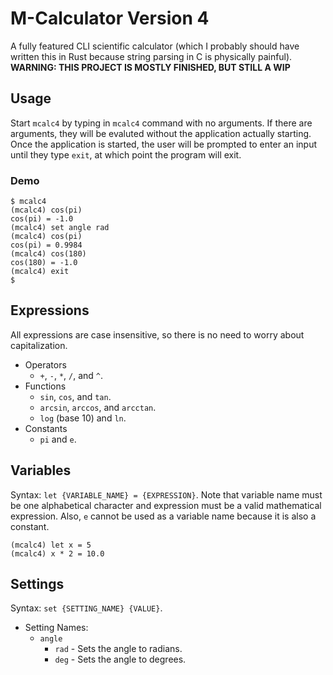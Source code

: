 # M-Calculator Version 4

A fully featured CLI scientific calculator (which I probably should have written
this in Rust because string parsing in C is physically painful).
**WARNING: THIS PROJECT IS MOSTLY FINISHED, BUT STILL A WIP**

## Usage

Start `mcalc4` by typing in `mcalc4` command with no arguments. If there
are arguments, they will be evaluted without the application actually
starting. Once the application is started, the user will be prompted to 
enter an input until they type `exit`, at which point the program will
exit. 

### Demo
```
$ mcalc4
(mcalc4) cos(pi)
cos(pi) = -1.0
(mcalc4) set angle rad
(mcalc4) cos(pi)
cos(pi) = 0.9984
(mcalc4) cos(180)
cos(180) = -1.0
(mcalc4) exit
$ 
```

## Expressions
All expressions are case insensitive, so there is no need to worry about
capitalization.

* Operators
    * `+`, `-`, `*`, `/`, and `^`.
* Functions
    * `sin`, `cos`, and `tan`.
    * `arcsin`, `arccos`, and `arcctan`.
    * `log` (base 10) and `ln`.
* Constants
    * `pi` and `e`.

## Variables

Syntax: `let {VARIABLE_NAME} = {EXPRESSION}`. Note that variable name must be
one alphabetical character and expression must be a valid mathematical
expression. Also, `e` cannot be used as a variable name because it is also a
constant. 

```
(mcalc4) let x = 5
(mcalc4) x * 2 = 10.0
```

## Settings

Syntax: `set {SETTING_NAME} {VALUE}`.

* Setting Names:
    * `angle`
        * `rad` - Sets the angle to radians.
        * `deg` - Sets the angle to degrees.
